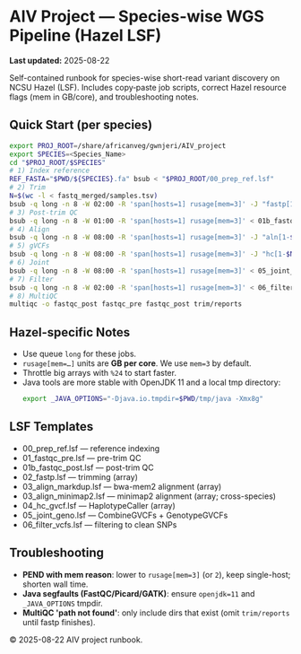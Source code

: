# AIV Project — Species-wise WGS Pipeline (Hazel LSF)

**Last updated:** 2025-08-22

Self-contained runbook for species-wise short-read variant discovery on NCSU Hazel (LSF). Includes copy‑paste job scripts, correct Hazel resource flags (mem in GB/core), and troubleshooting notes.

## Quick Start (per species)

```bash
export PROJ_ROOT=/share/africanveg/gwnjeri/AIV_project
export SPECIES=<Species_Name>
cd "$PROJ_ROOT/$SPECIES"
# 1) Index reference
REF_FASTA="$PWD/${SPECIES}.fa" bsub < "$PROJ_ROOT/00_prep_ref.lsf"
# 2) Trim
N=$(wc -l < fastq_merged/samples.tsv)
bsub -q long -n 8 -W 02:00 -R 'span[hosts=1] rusage[mem=3]' -J "fastp[1-$N]%24" < 02_fastp.lsf
# 3) Post-trim QC
bsub -q long -n 8 -W 01:00 -R 'span[hosts=1] rusage[mem=3]' < 01b_fastqc_post.lsf
# 4) Align
bsub -q long -n 8 -W 08:00 -R 'span[hosts=1] rusage[mem=3]' -J "aln[1-$N]%24" < 03_align_markdup.lsf
# 5) gVCFs
bsub -q long -n 8 -W 08:00 -R 'span[hosts=1] rusage[mem=3]' -J "hc[1-$N]%24" < 04_hc_gvcf.lsf
# 6) Joint
bsub -q long -n 8 -W 08:00 -R 'span[hosts=1] rusage[mem=3]' < 05_joint_geno.lsf
# 7) Filter
bsub -q long -n 8 -W 02:00 -R 'span[hosts=1] rusage[mem=3]' < 06_filter_vcfs.lsf
# 8) MultiQC
multiqc -o fastqc_post fastqc_pre fastqc_post trim/reports
```

## Hazel-specific Notes

- Use queue `long` for these jobs.
- `rusage[mem=…]` units are **GB per core**. We use `mem=3` by default.
- Throttle big arrays with `%24` to start faster.
- Java tools are more stable with OpenJDK 11 and a local tmp directory:
  ```bash
  export _JAVA_OPTIONS="-Djava.io.tmpdir=$PWD/tmp/java -Xmx8g"
  ```

## LSF Templates
- 00_prep_ref.lsf — reference indexing
- 01_fastqc_pre.lsf — pre-trim QC
- 01b_fastqc_post.lsf — post-trim QC
- 02_fastp.lsf — trimming (array)
- 03_align_markdup.lsf — bwa-mem2 alignment (array)
- 03_align_minimap2.lsf — minimap2 alignment (array; cross-species)
- 04_hc_gvcf.lsf — HaplotypeCaller (array)
- 05_joint_geno.lsf — CombineGVCFs + GenotypeGVCFs
- 06_filter_vcfs.lsf — filtering to clean SNPs

## Troubleshooting
- **PEND with mem reason**: lower to `rusage[mem=3]` (or `2`), keep single-host; shorten wall time.
- **Java segfaults (FastQC/Picard/GATK)**: ensure `openjdk=11` and `_JAVA_OPTIONS` tmpdir.
- **MultiQC 'path not found'**: only include dirs that exist (omit `trim/reports` until fastp finishes).

© 2025-08-22 AIV project runbook.
